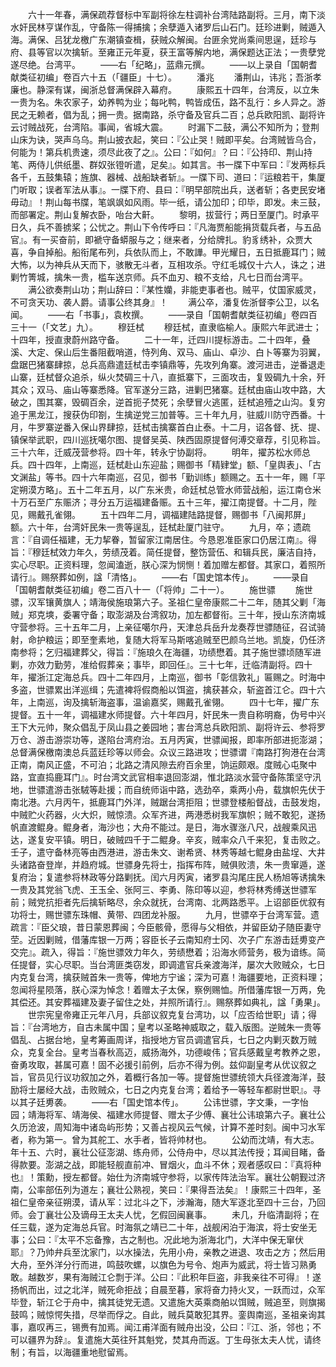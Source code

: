 <!-- { "loadSidebar": true } -->
　　六十一年春，满保疏荐督标中军副将徐左柱调补台湾陆路副将。三月，南下淡水奸民林亨谋作乱，守备陈一得捕擒；余孽遁入诸罗后山石门。廷珍进剿，贼遁入海。满保、吕犹龙檄广东潮镇查楫，获贼众解闽。台匪余党尚乘间思逞，廷珍与府、县等官以次擒斩。至雍正元年夏，获王富等解内地，满保题达正法；一贵孽党遂尽绝。台湾平。
　　——右「纪略」，蓝鼎元撰。
　　——以上录自「国朝耆献类征初编」卷百六十五（「疆臣」十七）。
　　潘兆
　　潘荆山，讳兆；吾浙孝廉也。静深有谋，闽浙总督满保辟入幕府。
　　康熙五十四年，台湾反，以立朱一贵为名。朱农家子，幼养鸭为业；每叱鸭，鸭皆成伍，路不乱行：乡人异之。游民之无赖者，倡为乱；拥一贵。据南路，杀守备及官兵二百；总兵欧阳凯、副将许云讨贼战死，台湾陷。事闻，省城大震。
　　时漏下二鼓，满公不知所为；登荆山床为诀，哭声乌乌。荆山披衣起，笑曰：『公止哭！贼即平矣。台湾贼皆乌合，何能为！第兵机贵速，须尽此夜了之』。公曰：『如何』？曰：『公持印、荆山持笔、两侍儿供纸墨、群奴张镫听遣，足矣』。如其言。书一牒下中军曰：『发两标兵各千，五鼓集辕；旌旗、器械、战船缺者斩』。一牒下司、道曰：『运粮若干，集厦门听取；误者军法从事』。一牒下府、县曰：『明早部院出兵，送者斩；各吏民安堵毋动』！荆山每书牒，笔飒飒如风雨。毕一纸，请公加印；印毕，即发。未三鼓，而部署定。荆山复解衣卧，咍台大鼾。
　　黎明，拔营行；两日至厦门。时承平日久，兵不善掳桨；公忧之。荆山下令传呼曰：『凡海贾船能捐货载兵者，与五品官』。有一买奋前，即褫守备蟒服与之；继来者，分给牌扎。豹豸绣补，众贾大喜，争自掉船。船衔尾布列，兵依队而上，不敢譁。甲光耀日，五日抵鹿耳门；贼大怖，以为神兵从天而下，骇散无斗者，互相攻杀。守红毛城仅十六人，诛之；进剿竹箐城，擒朱一贵，槛车送京师。兵不血刃、粮不支给，凡七日而台湾平。
　　满公欲奏荆山功；荆山辞曰：『某性孏，非能吏事者也。贼平，仗国家威灵，不可贪天功、袭人爵。请事公终其身』！
　　满公卒，潘复佐浙督李公卫，以名闻。
　　——右「书事」，袁枚撰。
　　——录自「国朝耆献类征初编」卷四百三十一（「文艺」九）。
　　穆廷栻
　　穆廷栻，直隶临榆人。康熙六年武进士；十四年，授直隶蔚州路守备。
　　二十一年，迁四川提标游击。二十四年，叠溪、大定、保山后生番阻截哨道，恃列角、双马、庙山、卓沙、白卜等寨为羽翼，盘踞巴猪寨肆掠，总兵高鼎遣廷栻击李镇鼎等，先攻列角寨。渡河进击，逆番退走山寨，廷栻督众追杀，纵火焚碉三十八，直抵寨下，三面攻击，复毁碉九十余，歼其众；双马、庙山等寨悉降。官军遂分三路，进剿巴猪寨。廷栻由庙山攻中路，大破之，围其寨，毁碉百余，逆首扼子焚死；余孽冒火逃匿，廷栻追殪之山沟。复穷追于黑龙江，搜获伪印劄，生擒逆党三加普等。三十年九月，驻威川防守西番。十月，牛罗寨逆番入保山界肆掠，廷栻击擒寨首白止泰。十二月，诏各督、抚、提、镇保举武职，四川巡抚噶尔图、提督吴英、陕西固原提督何溥交章荐，引见称旨。三十六年，迁威茂营参将。四十年，转永宁协副将。
　　明年，擢苏松水师总兵。四十四年，上南巡，廷栻赴山东迎盐；赐御书「精肄堂」额、「皇舆表」、「古文渊盐」等书。四十六年南巡，召见，御书「勤训练」额赐之。五十一年，赐「平定朔漠方略」。五十二年五月，以广东米贵，命廷栻总管水师营战船，运江南仓米十万石至广东赈济；寻分五万运福建备赈。五十三年，擢江南提督。十二月，陛见，赐戴孔雀翎。
　　五十四年二月，调福建陆路提督，赐御书「八闽邦屏」额。六十年，台湾奸民朱一贵等逞乱，廷栻赴厦门驻守。
　　九月，卒；遗疏言：『自调任福建，无力挈眷，暂留家江南居住。今恳恩准臣家口仍居江南』。得旨：『穆廷栻效力年久，劳绩茂着。简任提督，整饬营伍、和辑兵民，廉洁自持，实心尽职。正资料理，忽闻溘逝，朕心深为悯恻！着加赠左都督。其家口，着照所请行』。赐祭葬如例，諡「清恪」。
　　——右「国史馆本传」。
　　——录自「国朝耆献类征初编」卷二百八十一（「将帅」二十一）。
　　施世骠
　　施世骠，汉军镶黄旗人；靖海侯施琅第六子。圣祖仁皇帝康熙二十二年，随其父剿「海贼」郑克塽，委署守备；取澎湖及台湾叙功，加左都督衔。三十年，授山东济南城守营参将。三十五年二月，上亲征噶尔丹，天津总兵岳升龙奏荐世骠随征，召试骑射，命护粮运；即至奎素地，复随大将军马斯喀追贼至巴颜乌兰地。凯旋，仍任济南参将；乞归福建葬父，得旨：『施琅久在海疆，功绩懋着。其子施世骠顷随军进剿，亦效力勤劳，准给假葬亲；事毕，即回任』。三十七年，迁临清副将。四十年，擢浙江定海总兵。四十二年四月，上南巡，御书「彰信敦礼」匾赐之。时海中多盗，世骠累出洋巡缉；先遣裨将假商船以饵盗，擒获甚众，斩盗首江仑。四十六年，上南巡，询及擒斩海盗事，温谕嘉奖，赐戴孔雀翎。
　　四十七年，擢广东提督。五十一年，调福建水师提督。六十年四月，奸民朱一贵自称明裔，伪号中兴王下大元帅，聚众倡乱于凤山县之姜园地；害台湾总兵欧阳凯、副将许云、参将罗万仓、游击游崇功等，遂陷台湾府治。五月丙寅，世骠闻报，即率所部进扼澎湖；总督满保檄南澳总兵蓝廷珍等以师会。众议三路进攻；世骠谓『南路打狗港在台湾正南，南风正盛，不可泊；北路之清风隙去府百余里，饷运颇艰。度贼心屯聚中路，宜直捣鹿耳门』。时台湾文武官相率退回澎湖，惟北路淡水营守备陈策坚守汛地，世骠遣游击张駥等赴援；而自统师诣中路，选劲卒，乘两小舟，载旗帜先伏于南北港。六月丙午，抵鹿耳门外洋，贼踞台湾拒阻；世骠登楼船督战，击鼓发炮，中贼贮火药器，火大炽，贼惊溃。众军齐进，两港悉树我军旗帜；贼不敢犯，遂扬帆直渡鲲身。鲲身者，海沙也；大舟不能过。是日，海水骤涨八尺，战艘乘风迅达，遂复安平镇。明日，破贼四千于二鲲身。辛亥，贼率众八千来犯，复击败之。壬子，遣守备林亮等由西港进，游击朱文、谢希贤、林秀等越七鲲身由盐埕、大井头诸路奋登岸，并趋府城。世骠身先将士，指挥布阵，贼俱败溃，朱一贵窜遁，遂复府治；复遣参将林政等分路剿抚。闰六月丙寅，诸罗县沟尾庄民人杨旭等诱擒朱一贵及其党翁飞虎、王玉全、张阿三、李勇、陈印等以迎，参将林秀缚送世骠军前；贼党抗拒者先后擒斩略尽，余众就抚，台湾南、北两路悉平。上诏部臣优叙有功将士，赐世骠东珠帽、黄带、四团龙补服。
　　九月，世骠卒于台湾军营。遗疏言：『臣父琅，昔日蒙恩葬闽；今臣骸骨，愿得与父相依，并留臣幼子随臣妻守茔。近因剿贼，借藩库银一万两；容臣长子云南知府士冈、次子广东游击廷旉变产交完』。疏入，得旨：『施世骠效力年久，劳绩懋着；沿海水师营务，极为谙练。简任提督，实心尽职。当台湾匪类窃发，即调遣官兵亲渡海洋，屡次大败贼众，七日内克复台湾，擒获贼首朱一贵等，俾地方宁谧；深为可嘉！海疆要地，正资料理；忽闻将星陨落，朕心深为悼念！着赠太子太保，察例赐恤。所借藩库银一万两，免其偿还。其安葬福建及妻子留住之处，并照所请行』。赐祭葬如典礼，諡「勇果」。
　　世宗宪皇帝雍正元年八月，兵部议叙克复台湾功，以「应否给世职」请；得旨：『台湾地方，自古未属中国；皇考以圣略神威取之，载入版图。逆贼朱一贵等倡乱、占据台地，皇考筹画周详，指授地方官员调遣官兵，七日之内剿灭数万贼众，克复全台。皇考当春秋高迈，威扬海外，功德峻伟；官兵感戴皇考教养之恩，奋勇攻取，甚属可嘉！固不必援引前例，后亦不得为例。兹仰副皇考从优议叙之旨，官员见行议功叙加之外，着概行各加一等。提督施世骠统领大兵径渡海洋，鼓励将士屡经大战，击败贼众，七日之内克复台湾；着给予一等轻车都尉世职』。寻以其子廷旉袭。
　　——右「国史馆本传」。
　　公讳世骠，字文秉，一字怡园；靖海将军、靖海侯、福建水师提督、赠太子少傅、襄壮公讳琅第六子。襄壮公久历沧波，周知海中诸岛屿形势；又善占视风云气候，计算不差时刻。闽中习水军者，称为第一。曾为其舵工、水手者，皆将帅材也。
　　公幼而沈靖，有大志。年十五、六时，襄壮公征澎湖、练舟师，公侍舟中，尽以其法传授；耳闻目睹，备得款要。澎湖之战，即能轻舰直前冲、冒烟火，血斗不休；观者感叹曰：『真将种也』！策勳，授左都督。始仕为济南城守参将，以家传阵法治军。襄壮公朝觐过济南，公率部伍列为道左；襄壮公熟视，笑曰：『果得吾法矣』！康熙三十四年，圣祖仁皇帝亲征朔漠，请从军：过北斗之下，涉瀚海，随大军逐北至四十三台，乃回师。会丁襄壮公及谪母王太夫人忧，乞假回闽襄事。
　　未几，升临清副将；在任三载，遂为定海总兵官。时海氛之靖已二十年，战舰闲泊于海滨，将士安坐无事；公曰：『太平不忘备豫，古之制也。况此地为浙海北门，大洋中保无窜伏耶』？乃帅弁兵至沈家门，以水操法，先用小舟，亲教之进退、攻击之方；然后用大舟，至外洋分行而进，鸣鼓吹螺，以旗色为号令、炮声为威武，将士皆习熟勇敢。越数岁，果有海贼江仑剽于洋。公曰：『此积年巨盗，非我亲往不可得』！遂扬帆而出，过之北洋，贼死命拒战；自晨至暮，家将奋力持火叉，一跃而过，众军毕登，斩江仑于舟中，擒其徒党无遗。又遣施大英乘商舶以饵贼，贼追至，则旗揭鼓鸣；贼惊愕失措，尽举而俘之。自此，贼兵莫敢犯其界。銮舆南巡，圣祖亲询其事，嘉叹再三，锡赉有加焉。闻江甫洋面有贼舟出没，公曰：『江、浙，邻也；不可以疆界为辞』。复遣施大英往歼其魁党，焚其舟而返。丁生母张太夫人忧，请终制；有旨，以海疆重地慰留焉。
